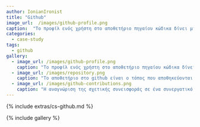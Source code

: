 ```yaml
---
author: IonianIronist
title: "Github"
image_url:  /images/github-profile.png
caption:  "Το προφίλ ενός χρήστη στο αποθετήριο πηγαίου κώδικα δίνει μια εποπτική εικόνα της ποιότητας και της ποσότητας της συνεισφοράς του σε συνεργατικά έργα, και μπορεί να αποτελέσει μοντέλο για τη βελτίωση της πιστοποίησης που δίνουν τα μαθήματα και οι σχολές."
categories:
  - case-study
tags:
  - github
gallery:
  - image_url: /images/github-profile.png
    caption: "Το προφίλ ενός χρήστη στο αποθετήριο πηγαίου κώδικα δίνει μια εποπτική εικόνα της ποιότητας και της ποσότητας της συνεισφοράς   του σε συνεργατικά έργα, και μπορεί να αποτελέσει μοντέλο για τη βελτίωση της πιστοποίησης που δίνουν τα μαθήματα και οι σχολές."
  - image_url: /images/repository.png
    caption: "Το αποθετήριο στο github είναι ο τόπος που αποθηκεύονται όλα τα αρχεία που αναφέρονται σε ένα συγκεκριμένο έργο. Οι χρήστες μπορούν να κάνουν fork το αποθετήριο ωστέ να δημιουργήσουν ένα αντίγραφο αυτού στο profile τους, να ζητήσουν να κάνουν pull request, αλλά και να δουν τα issue. Οι χρήστες, επίσης, μπορούν να ανεβάσουν ή να δημιουργήσουν αρχεία, να κατεβάσουν στον υπολογιστή τους το αποθετήριο αλλά και να δουν πότε έγινε η κάθε αλλαγή και από ποιον χρήστη."
  - image_url: /images/github-contributions.png
    caption: "Η αναγνώριση της σχετικής συνεισφοράς σε ένα συνεργατικό έργο έχει μεγάλη σημασία γιατί τα περισσότερα έργα και επαγγελματικές δραστηριότητες της σύγχρονης οικονομίας είναι συνεργατικά. Eπομένως, οι ατομικές επιδόσεις σε επιμέρους μαθήματα δε δίνουν αντιπροσωπευτική εικόνα των δεξιοτήτων ενός εκπαιδευόμενου."
---
```


{% include extras/cs-github.md %}

{% include gallery %}
